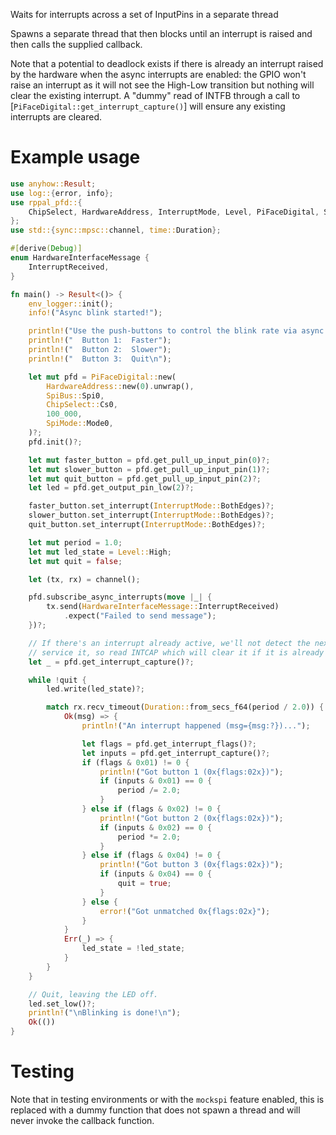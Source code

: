 Waits for interrupts across a set of InputPins in a separate thread

Spawns a separate thread that then blocks until an interrupt is raised and then calls
the supplied callback.

Note that a potential to deadlock exists if there is already an interrupt raised by the
hardware when the async interrupts are enabled: the GPIO won't raise an interrupt as it
will not see the High-Low transition but nothing will clear the existing interrupt.
A "dummy" read of INTFB through a call to [`PiFaceDigital::get_interrupt_capture()`]
will ensure any existing interrupts are cleared.

# Example usage

```rust no_run
use anyhow::Result;
use log::{error, info};
use rppal_pfd::{
    ChipSelect, HardwareAddress, InterruptMode, Level, PiFaceDigital, SpiBus, SpiMode,
};
use std::{sync::mpsc::channel, time::Duration};

#[derive(Debug)]
enum HardwareInterfaceMessage {
    InterruptReceived,
}

fn main() -> Result<()> {
    env_logger::init();
    info!("Async blink started!");

    println!("Use the push-buttons to control the blink rate via async interrupts:\n");
    println!("  Button 1:  Faster");
    println!("  Button 2:  Slower");
    println!("  Button 3:  Quit\n");

    let mut pfd = PiFaceDigital::new(
        HardwareAddress::new(0).unwrap(),
        SpiBus::Spi0,
        ChipSelect::Cs0,
        100_000,
        SpiMode::Mode0,
    )?;
    pfd.init()?;

    let mut faster_button = pfd.get_pull_up_input_pin(0)?;
    let mut slower_button = pfd.get_pull_up_input_pin(1)?;
    let mut quit_button = pfd.get_pull_up_input_pin(2)?;
    let led = pfd.get_output_pin_low(2)?;

    faster_button.set_interrupt(InterruptMode::BothEdges)?;
    slower_button.set_interrupt(InterruptMode::BothEdges)?;
    quit_button.set_interrupt(InterruptMode::BothEdges)?;

    let mut period = 1.0;
    let mut led_state = Level::High;
    let mut quit = false;

    let (tx, rx) = channel();

    pfd.subscribe_async_interrupts(move |_| {
        tx.send(HardwareInterfaceMessage::InterruptReceived)
            .expect("Failed to send message");
    })?;

    // If there's an interrupt already active, we'll not detect the next one and never
    // service it, so read INTCAP which will clear it if it is already active.
    let _ = pfd.get_interrupt_capture()?;

    while !quit {
        led.write(led_state)?;

        match rx.recv_timeout(Duration::from_secs_f64(period / 2.0)) {
            Ok(msg) => {
                println!("An interrupt happened (msg={msg:?})...");

                let flags = pfd.get_interrupt_flags()?;
                let inputs = pfd.get_interrupt_capture()?;
                if (flags & 0x01) != 0 {
                    println!("Got button 1 (0x{flags:02x})");
                    if (inputs & 0x01) == 0 {
                        period /= 2.0;
                    }
                } else if (flags & 0x02) != 0 {
                    println!("Got button 2 (0x{flags:02x})");
                    if (inputs & 0x02) == 0 {
                        period *= 2.0;
                    }
                } else if (flags & 0x04) != 0 {
                    println!("Got button 3 (0x{flags:02x})");
                    if (inputs & 0x04) == 0 {
                        quit = true;
                    }
                } else {
                    error!("Got unmatched 0x{flags:02x}");
                }
            }
            Err(_) => {
                led_state = !led_state;
            }
        }
    }

    // Quit, leaving the LED off.
    led.set_low()?;
    println!("\nBlinking is done!\n");
    Ok(())
}
```

# Testing

Note that in testing environments or with the `mockspi` feature enabled, this
is replaced with a dummy function that does not spawn a thread and will never invoke
the callback function.
